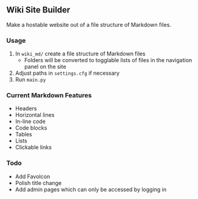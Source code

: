 ## Wiki Site Builder

Make a hostable website out of a file structure of Markdown files.

### Usage
1. In `wiki_md/` create a file structure of Markdown files
   -    Folders will be converted to togglable lists of files in the navigation panel on the site
2. Adjust paths in `settings.cfg` if necessary
3. Run `main.py`

### Current Markdown Features
- Headers
- Horizontal lines
- In-line code
- Code blocks
- Tables
- Lists
- Clickable links

### Todo
- Add FavoIcon
- Polish title change
- Add admin pages which can only be accessed by logging in
